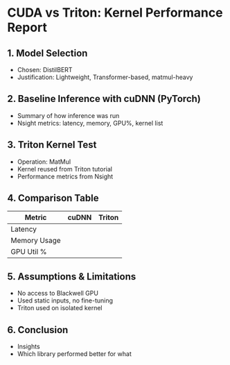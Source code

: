# CUDA vs Triton: Kernel Performance Report

## 1. Model Selection
- Chosen: DistilBERT
- Justification: Lightweight, Transformer-based, matmul-heavy

## 2. Baseline Inference with cuDNN (PyTorch)
- Summary of how inference was run
- Nsight metrics: latency, memory, GPU%, kernel list

## 3. Triton Kernel Test
- Operation: MatMul
- Kernel reused from Triton tutorial
- Performance metrics from Nsight

## 4. Comparison Table

| Metric        | cuDNN        | Triton       |
|---------------|--------------|--------------|
| Latency       |              |              |
| Memory Usage  |              |              |
| GPU Util %    |              |              |

## 5. Assumptions & Limitations
- No access to Blackwell GPU
- Used static inputs, no fine-tuning
- Triton used on isolated kernel

## 6. Conclusion
- Insights
- Which library performed better for what
